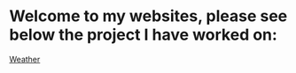 # Welcome to my websites, please see below the project I have worked on: 

[Weather](https://github.com/joannarousseau/weather.git)
